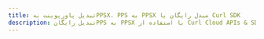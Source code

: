 ---title: تبدیل پاورپوینت بهPPSX، PPS به PPSX مبدل رایگان یا Curl SDKdescription: تبدیل رایگانPPS به PPSX با استفاده از Curl Cloud APIs & SDK. همچنین اسناد Microsoft PowerPoint را در Cloud ایجاد، ویرایش و رندر کنید.---